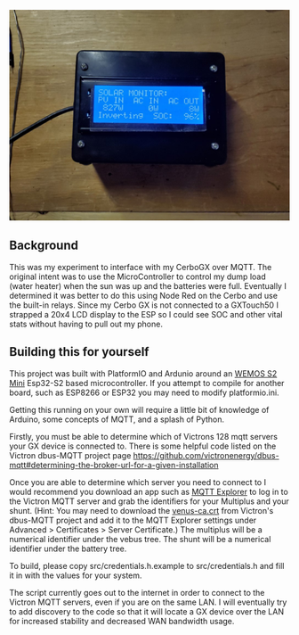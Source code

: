 ![LCD mounted in Project box](images/projectbox.jpg?raw=true "LCD mounted in project box")

Background
----------

This was my experiment to interface with my CerboGX over MQTT. The original intent was to use the MicroController to control my dump load (water heater) when the sun was up and the batteries were full. Eventually I determined it was better to do this using Node Red on the Cerbo and use the built-in relays. Since my Cerbo GX is not connected to a GXTouch50 I strapped a 20x4 LCD display to the ESP so I could see SOC and other vital stats without having to pull out my phone. 

Building this for yourself
--------------------------
This project was built with PlatformIO and Ardunio around an [WEMOS S2 Mini](https://www.wemos.cc/en/latest/s2/s2_mini.html) Esp32-S2 based microcontroller. If you attempt to compile for another board, such as ESP8266 or ESP32 you may need to modify platformio.ini.

Getting this running on your own will require a little bit of knowledge of Arduino, some concepts of MQTT, and a splash of Python. 

Firstly, you must be able to determine which of Victrons 128 mqtt servers your GX device is connected to. There is some helpful code listed on the Victron dbus-MQTT project page https://github.com/victronenergy/dbus-mqtt#determining-the-broker-url-for-a-given-installation


Once you are able to determine which server you need to connect to  I would recommend you download an app such as [MQTT Explorer](https://mqtt-explorer.com/) to log in to the Victron MQTT server and grab the identifiers for your Multiplus and your shunt. (Hint: You may need to download the [venus-ca.crt](https://github.com/victronenergy/dbus-mqtt/blob/master/venus-ca.crt) from Victron's dbus-MQTT project and add it to the MQTT Explorer settings under Advanced > Certificates > Server Certificate.) The multiplus will be a numerical identifier under the vebus tree. The shunt will be a numerical identifier under the battery tree.  

To build, please copy src/credentials.h.example to src/credentials.h and fill it in with the values for your system.

The script currently goes out to the internet in order to connect to the Victron MQTT servers, even if you are on the same LAN. I will eventually try to add discovery to the code so that it will locate a GX device over the LAN for increased stability and decreased WAN bandwidth usage. 
